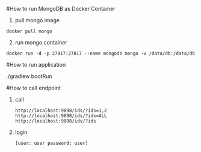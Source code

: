 #How to run MongoDB as Docker Container

1. pull mongo image 
```
docker pull mongo
```
2. run mongo container
```
docker run -d -p 27017:27017 --name mongodb mongo -v /data/db:/data/db

```
#How to run application

./gradlew bootRun

#How to call endpoint

1. call
   ```
   http://localhost:9898/ids/?ids=1,2 
   http://localhost:9898/ids/?ids=ALL 
   http://localhost:9898/ids/?ids
    ```
2. login 
   ```
   [user: user password: user]
   ```
